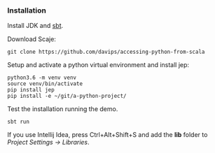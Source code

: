 ### Installation
Install JDK and [sbt].

Download Scaje:

    git clone https://github.com/davips/accessing-python-from-scala

Setup and activate a python virtual environment and
install jep:
    
    python3.6 -m venv venv
    source venv/bin/activate
    pip install jep
    pip install -e ~/git/a-python-project/
    
Test the installation running the demo.

    sbt run

If you use Intellij Idea,
press Ctrl+Alt+Shift+S and add 
the **lib** folder to *Project Settings -> Libraries*.


[sbt]: https://www.scala-sbt.org/release/docs/Setup.html
